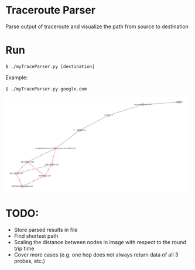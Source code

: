 # Traceroute Parser

Parse output of traceroute and visualize the path from source to destination

# Run
```
$ ./myTraceParser.py [destination]
```

Example:
```
$ ./myTraceParser.py google.com
```

![Example](https://github.com/trandinhkhoa/traceroute_parser/blob/master/example.png)

# TODO: 
- Store parsed results in file
- Find shortest path
- Scaling the distance between nodes in image with respect to the round trip time 
- Cover more cases (e.g. one hop does not always return data of all 3 probes, etc.)
